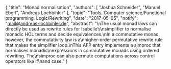 {
    "title": "Monad normalisation",
    "authors": [
        "Joshua Schneider",
        "Manuel Eberl",
        "Andreas Lochbihler"
    ],
    "topic": "Tools, Computer science/Functional programming, Logic/Rewriting",
    "date": "2017-05-05",
    "notify": "mail@andreas-lochbihler.de",
    "abstract": "\nThe usual monad laws can directly be used as rewrite rules for Isabelle’s\nsimplifier to normalise monadic HOL terms and decide equivalences.\nIn a commutative monad, however, the commutativity law is a\nhigher-order permutative rewrite rule that makes the simplifier loop.\nThis AFP entry implements a simproc that normalises monadic\nexpressions in commutative monads using ordered rewriting. The\nsimproc can also permute computations across control operators like if\nand case."
}
